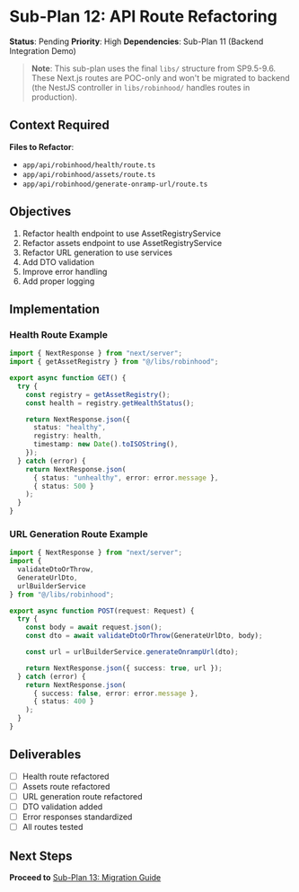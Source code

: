 # Sub-Plan 12: API Route Refactoring

**Status**: Pending
**Priority**: High
**Dependencies**: Sub-Plan 11 (Backend Integration Demo)

> **Note**: This sub-plan uses the final `libs/` structure from SP9.5-9.6. These Next.js routes are POC-only and won't be migrated to backend (the NestJS controller in `libs/robinhood/` handles routes in production).

## Context Required

**Files to Refactor**:

- `app/api/robinhood/health/route.ts`
- `app/api/robinhood/assets/route.ts`
- `app/api/robinhood/generate-onramp-url/route.ts`

## Objectives

1. Refactor health endpoint to use AssetRegistryService
2. Refactor assets endpoint to use AssetRegistryService
3. Refactor URL generation to use services
4. Add DTO validation
5. Improve error handling
6. Add proper logging

## Implementation

### Health Route Example

```typescript
import { NextResponse } from "next/server";
import { getAssetRegistry } from "@/libs/robinhood";

export async function GET() {
  try {
    const registry = getAssetRegistry();
    const health = registry.getHealthStatus();

    return NextResponse.json({
      status: "healthy",
      registry: health,
      timestamp: new Date().toISOString(),
    });
  } catch (error) {
    return NextResponse.json(
      { status: "unhealthy", error: error.message },
      { status: 500 }
    );
  }
}
```

### URL Generation Route Example

```typescript
import { NextResponse } from "next/server";
import { 
  validateDtoOrThrow,
  GenerateUrlDto,
  urlBuilderService
} from "@/libs/robinhood";

export async function POST(request: Request) {
  try {
    const body = await request.json();
    const dto = await validateDtoOrThrow(GenerateUrlDto, body);

    const url = urlBuilderService.generateOnrampUrl(dto);

    return NextResponse.json({ success: true, url });
  } catch (error) {
    return NextResponse.json(
      { success: false, error: error.message },
      { status: 400 }
    );
  }
}
```

## Deliverables

- [ ] Health route refactored
- [ ] Assets route refactored
- [ ] URL generation route refactored
- [ ] DTO validation added
- [ ] Error responses standardized
- [ ] All routes tested

## Next Steps

**Proceed to** [Sub-Plan 13: Migration Guide](./sub-plan-13-migration-guide.md)


